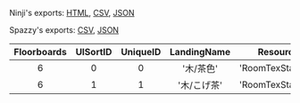 Ninji's exports: [HTML](https://wuffs.org/acnh/bcsv_150/html/RoomLandingParam.html), [CSV](https://wuffs.org/acnh/bcsv_150/csv/RoomLandingParam.csv), [JSON](https://wuffs.org/acnh/bcsv_150/json/RoomLandingParam.json)

Spazzy's exports: [CSV](https://github.com/McSpazzy/acnh-csv/blob/master/RoomLandingParam.csv), [JSON](https://github.com/McSpazzy/acnh-json/blob/master/RoomLandingParam.json)

| Floorboards | UISortID | UniqueID | LandingName | ResourceName |
|:--:|:--:|:--:|:--:|:--:|
| 6 | 0 | 0 | '木/茶色' | 'RoomTexStairsWood00' | 
| 6 | 1 | 1 | '木/こげ茶' | 'RoomTexStairsWood01' | 
